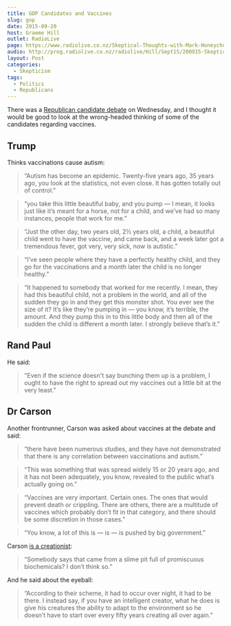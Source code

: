 ```yaml
---
title: GOP Candidates and Vaccines
slug: gop
date: 2015-09-20
host: Graeme Hill
outlet: RadioLive
page: https://www.radiolive.co.nz/Skeptical-Thoughts-with-Mark-Honeychurch/tabid/506/articleID/100607/Default.aspx
audio: http://prog.radiolive.co.nz/radiolive/Hill/Sept15/200915-Skeptical_Thoughts.mp3.mp3
layout: Post
categories:
  - Skepticism
tags:
  - Politics
  - Republicans
---
```


There was a [Republican candidate debate](http://edition.cnn.com/2015/09/17/opinions/graham-cnn-debate/) on Wednesday, and I thought it would be good to look at the wrong-headed thinking of some of the candidates regarding vaccines.

<!-- more -->

## Trump

Thinks vaccinations cause autism:

> “Autism has become an epidemic. Twenty-five years ago, 35 years ago, you look at the statistics, not even close. It has gotten totally out of control.”

> “you take this little beautiful baby, and you pump — I mean, it looks just like it’s meant for a horse, not for a child, and we’ve had so many instances, people that work for me.”

> “Just the other day, two years old, 2½ years old, a child, a beautiful child went to have the vaccine, and came back, and a week later got a tremendous fever, got very, very sick, now is autistic.”

> “I’ve seen people where they have a perfectly healthy child, and they go for the vaccinations and a month later the child is no longer healthy.”

> “It happened to somebody that worked for me recently. I mean, they had this beautiful child, not a problem in the world, and all of the sudden they go in and they get this monster shot. You ever see the size of it? It’s like they’re pumping in — you know, it’s terrible, the amount. And they pump this in to this little body and then all of the sudden the child is different a month later. I strongly believe that’s it.”

## Rand Paul

He said:

> "Even if the science doesn't say bunching them up is a problem, I ought to have the right to spread out my vaccines out a little bit at the very least."

## Dr Carson

Another frontrunner, Carson was asked about vaccines at the debate and said:

> “there have been numerous studies, and they have not demonstrated that there is any correlation between vaccinations and autism.”

> “This was something that was spread widely 15 or 20 years ago, and it has not been adequately, you know, revealed to the public what’s actually going on.”

> “Vaccines are very important. Certain ones. The ones that would prevent death or crippling. There are others, there are a multitude of vaccines which probably don’t fit in that category, and there should be some discretion in those cases.”

> “You know, a lot of this is — is — is pushed by big government.”

Carson [is a creationist](http://www.rightwingwatch.org/content/ben-carson-evolution-absurd-myth-give-me-break):

> “Somebody says that came from a slime pit full of promiscuous biochemicals? I don’t think so.”

And he said about the eyeball:

> “According to their scheme, it had to occur over night, it had to be there. I instead say, if you have an intelligent creator, what he does is give his creatures the ability to adapt to the environment so he doesn’t have to start over every fifty years creating all over again.”
